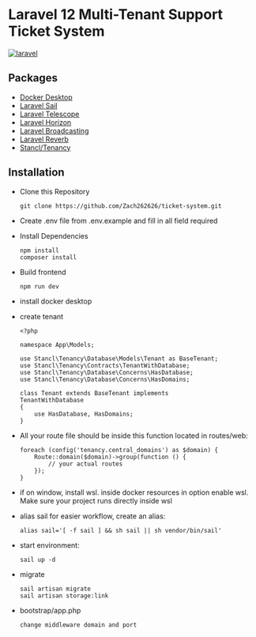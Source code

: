 

# Laravel 12 Multi-Tenant Support Ticket System

[![laravel](https://img.shields.io/badge/Github_repository-000?style=for-the-badge&logoColor=white)](https://github.com/Zach262626/broadcast-project)






## Packages

 - [Docker Desktop](https://www.docker.com/products/docker-desktop/)
 - [Laravel Sail](https://laravel.com/docs/12.x/sail)
 - [Laravel Telescope](https://laravel.com/docs/12.x/telescope)
 - [Laravel Horizon](https://laravel.com/docs/12.x/horizon)
 - [Laravel Broadcasting](https://laravel.com/docs/12.x/broadcasting)
 - [Laravel Reverb](https://laravel.com/docs/12.x/reverb)
 - [Stancl/Tenancy](https://tenancyforlaravel.com/)


## Installation

-   Clone this Repository
    

        git clone https://github.com/Zach262626/ticket-system.git
-   Create .env file from .env.example and fill in all field required
-   Install Dependencies
        
        npm install
        composer install
-   Build frontend

        npm run dev
-   install docker desktop
-   create tenant

        <?php

        namespace App\Models;

        use Stancl\Tenancy\Database\Models\Tenant as BaseTenant;
        use Stancl\Tenancy\Contracts\TenantWithDatabase;
        use Stancl\Tenancy\Database\Concerns\HasDatabase;
        use Stancl\Tenancy\Database\Concerns\HasDomains;

        class Tenant extends BaseTenant implements            TenantWithDatabase
        {
            use HasDatabase, HasDomains;
        }
-   All your route file should be inside this function located in routes/web:


        foreach (config('tenancy.central_domains') as $domain) {
            Route::domain($domain)->group(function () {
                // your actual routes
            });
        }
-   if on window, install wsl. inside docker resources in option enable wsl. Make sure your project runs directly inside wsl

-   alias sail for easier workflow, create an alias:

        alias sail='[ -f sail ] && sh sail || sh vendor/bin/sail'
-   start environment:
        
        sail up -d
-   migrate

        sail artisan migrate
        sail artisan storage:link

-   bootstrap/app.php

        change middleware domain and port
